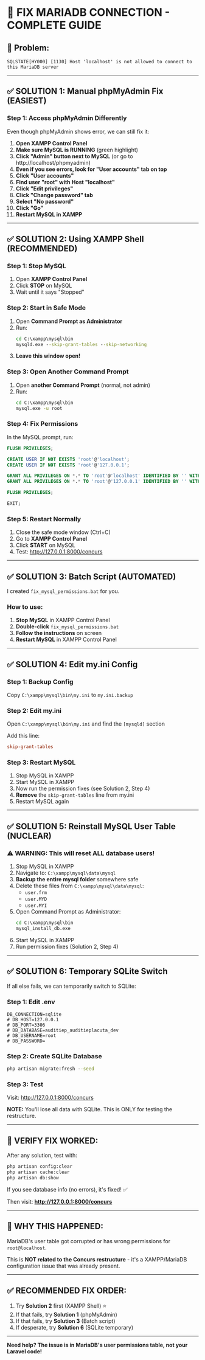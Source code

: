 # 🔧 **FIX MARIADB CONNECTION - COMPLETE GUIDE**

## 🚨 **Problem:**
```
SQLSTATE[HY000] [1130] Host 'localhost' is not allowed to connect to this MariaDB server
```

---

## ✅ **SOLUTION 1: Manual phpMyAdmin Fix** (EASIEST)

### **Step 1:** Access phpMyAdmin Differently
Even though phpMyAdmin shows error, we can still fix it:

1. **Open XAMPP Control Panel**
2. **Make sure MySQL is RUNNING** (green highlight)
3. **Click "Admin" button next to MySQL** (or go to http://localhost/phpmyadmin)
4. **Even if you see errors, look for "User accounts" tab on top**
5. **Click "User accounts"**
6. **Find user "root" with Host "localhost"**
7. **Click "Edit privileges"**
8. **Click "Change password" tab**
9. **Select "No password"**
10. **Click "Go"**
11. **Restart MySQL in XAMPP**

---

## ✅ **SOLUTION 2: Using XAMPP Shell** (RECOMMENDED)

### **Step 1: Stop MySQL**
1. Open **XAMPP Control Panel**
2. Click **STOP** on MySQL
3. Wait until it says "Stopped"

### **Step 2: Start in Safe Mode**
1. Open **Command Prompt as Administrator**
2. Run:
   ```cmd
   cd C:\xampp\mysql\bin
   mysqld.exe --skip-grant-tables --skip-networking
   ```
3. **Leave this window open!**

### **Step 3: Open Another Command Prompt**
1. Open **another Command Prompt** (normal, not admin)
2. Run:
   ```cmd
   cd C:\xampp\mysql\bin
   mysql.exe -u root
   ```

### **Step 4: Fix Permissions**
In the MySQL prompt, run:
```sql
FLUSH PRIVILEGES;

CREATE USER IF NOT EXISTS 'root'@'localhost';
CREATE USER IF NOT EXISTS 'root'@'127.0.0.1';

GRANT ALL PRIVILEGES ON *.* TO 'root'@'localhost' IDENTIFIED BY '' WITH GRANT OPTION;
GRANT ALL PRIVILEGES ON *.* TO 'root'@'127.0.0.1' IDENTIFIED BY '' WITH GRANT OPTION;

FLUSH PRIVILEGES;

EXIT;
```

### **Step 5: Restart Normally**
1. Close the safe mode window (Ctrl+C)
2. Go to **XAMPP Control Panel**
3. Click **START** on MySQL
4. Test: http://127.0.0.1:8000/concurs

---

## ✅ **SOLUTION 3: Batch Script** (AUTOMATED)

I created `fix_mysql_permissions.bat` for you.

### **How to use:**
1. **Stop MySQL** in XAMPP Control Panel
2. **Double-click** `fix_mysql_permissions.bat`
3. **Follow the instructions** on screen
4. **Restart MySQL** in XAMPP Control Panel

---

## ✅ **SOLUTION 4: Edit my.ini Config**

### **Step 1: Backup Config**
Copy `C:\xampp\mysql\bin\my.ini` to `my.ini.backup`

### **Step 2: Edit my.ini**
Open `C:\xampp\mysql\bin\my.ini` and find the `[mysqld]` section

Add this line:
```ini
skip-grant-tables
```

### **Step 3: Restart MySQL**
1. Stop MySQL in XAMPP
2. Start MySQL in XAMPP
3. Now run the permission fixes (see Solution 2, Step 4)
4. **Remove** the `skip-grant-tables` line from my.ini
5. Restart MySQL again

---

## ✅ **SOLUTION 5: Reinstall MySQL User Table** (NUCLEAR)

### **⚠️ WARNING: This will reset ALL database users!**

1. Stop MySQL in XAMPP
2. Navigate to: `C:\xampp\mysql\data\mysql`
3. **Backup the entire mysql folder** somewhere safe
4. Delete these files from `C:\xampp\mysql\data\mysql`:
   - `user.frm`
   - `user.MYD`
   - `user.MYI`
5. Open Command Prompt as Administrator:
   ```cmd
   cd C:\xampp\mysql\bin
   mysql_install_db.exe
   ```
6. Start MySQL in XAMPP
7. Run permission fixes (Solution 2, Step 4)

---

## ✅ **SOLUTION 6: Temporary SQLite Switch**

If all else fails, we can temporarily switch to SQLite:

### **Step 1: Edit .env**
```env
DB_CONNECTION=sqlite
# DB_HOST=127.0.0.1
# DB_PORT=3306
# DB_DATABASE=auditiep_auditieplacuta_dev
# DB_USERNAME=root
# DB_PASSWORD=
```

### **Step 2: Create SQLite Database**
```cmd
php artisan migrate:fresh --seed
```

### **Step 3: Test**
Visit: http://127.0.0.1:8000/concurs

**NOTE:** You'll lose all data with SQLite. This is ONLY for testing the restructure.

---

## 🧪 **VERIFY FIX WORKED:**

After any solution, test with:

```cmd
php artisan config:clear
php artisan cache:clear
php artisan db:show
```

If you see database info (no errors), it's fixed! ✅

Then visit: **http://127.0.0.1:8000/concurs**

---

## 📝 **WHY THIS HAPPENED:**

MariaDB's user table got corrupted or has wrong permissions for `root@localhost`.

This is **NOT related to the Concurs restructure** - it's a XAMPP/MariaDB configuration issue that was already present.

---

## ✅ **RECOMMENDED FIX ORDER:**

1. Try **Solution 2** first (XAMPP Shell) ⭐
2. If that fails, try **Solution 1** (phpMyAdmin)
3. If that fails, try **Solution 3** (Batch script)
4. If desperate, try **Solution 6** (SQLite temporary)

---

**Need help? The issue is in MariaDB's user permissions table, not your Laravel code!**

